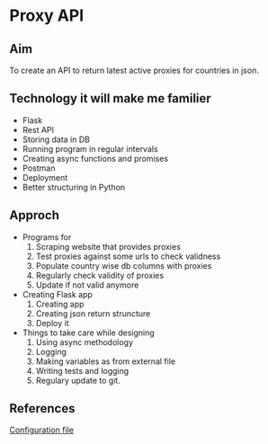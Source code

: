 # Proxy API

## Aim
To create an API to return latest active proxies for countries in json.


## Technology it will make me familier
* Flask
* Rest API
* Storing data in DB
* Running program in regular intervals
* Creating async functions and promises
* Postman
* Deployment 
* Better structuring in Python

## Approch
* Programs for 
    1. Scraping website that provides proxies
    2. Test proxies against some urls to check validness
    2. Populate country wise db columns with proxies
    3. Regularly check validity of proxies
    4. Update if not valid anymore
* Creating Flask app
    1. Creating app
    2. Creating json return struncture
    3. Deploy it
* Things to take care while designing
    1. Using async methodology
    2. Logging
    3. Making variables as from external file
    4. Writing tests and logging
    5. Regulary update to git.

## References
[Configuration file](https://towardsdatascience.com/from-novice-to-expert-how-to-write-a-configuration-file-in-python-273e171a8eb3)
